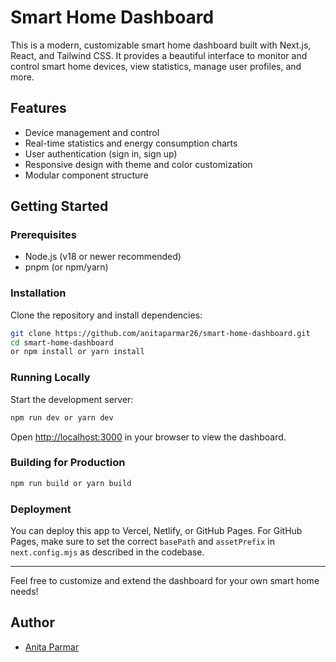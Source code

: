 # Smart Home Dashboard

This is a modern, customizable smart home dashboard built with Next.js, React, and Tailwind CSS. It provides a beautiful interface to monitor and control smart home devices, view statistics, manage user profiles, and more.

## Features
- Device management and control
- Real-time statistics and energy consumption charts
- User authentication (sign in, sign up)
- Responsive design with theme and color customization
- Modular component structure

## Getting Started

### Prerequisites
- Node.js (v18 or newer recommended)
- pnpm (or npm/yarn)

### Installation
Clone the repository and install dependencies:

```bash
git clone https://github.com/anitaparmar26/smart-home-dashboard.git
cd smart-home-dashboard
or npm install or yarn install
```

### Running Locally
Start the development server:

```bash
npm run dev or yarn dev
```

Open [http://localhost:3000](http://localhost:3000) in your browser to view the dashboard.

### Building for Production

```bash
npm run build or yarn build
```

### Deployment
You can deploy this app to Vercel, Netlify, or GitHub Pages. For GitHub Pages, make sure to set the correct `basePath` and `assetPrefix` in `next.config.mjs` as described in the codebase.

---
Feel free to customize and extend the dashboard for your own smart home needs!

## Author

- [Anita Parmar](https://github.com/anitaparmar26)
